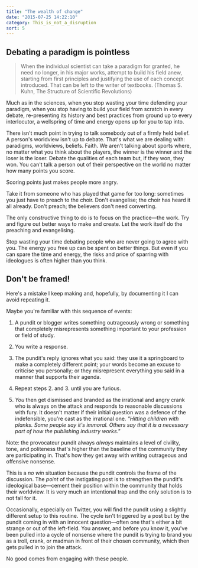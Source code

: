 ```yaml
---
title: "The wealth of change"
date: "2015-07-25 14:22:10"
category: This_is_not_a_disruption
sort: 5
---
```


## Debating a paradigm is pointless

> When the individual scientist can take a paradigm for granted, he need
> no longer, in his major works, attempt to build his field anew,
> starting from first principles and justifying the use of each concept
> introduced. That can be left to the writer of textbooks. (Thomas S.
> Kuhn, The Structure of Scientific Revolutions)

Much as in the sciences, when you stop wasting your time defending your paradigm, when you stop having to build your field from scratch in every debate, re-presenting its history and best practices from ground up to every interlocutor, a wellspring of time and energy opens up for you to tap into.

There isn't much point in trying to talk somebody out of a firmly held belief. A person's worldview isn't up to debate. That's what we are dealing with: paradigms, worldviews, beliefs. Faith. We aren't talking about sports where, no matter what you think about the players, the winner is the winner and the loser is the loser. Debate the qualities of each team but, if they won, they won. You can't talk a person out of their perspective on the world no matter how many points you score.

Scoring points just makes people more angry.

Take it from someone who has played that game for too long: sometimes you just have to preach to the choir. Don't evangelise; the choir has heard it all already. Don't preach; the believers don't need converting.

The only constructive thing to do is to focus on the practice—the work. Try and figure out better ways to make and create. Let the work itself do the preaching and evangelising.

Stop wasting your time debating people who are never going to agree with you. The energy you free up can be spent on better things. But even if you can spare the time and energy, the risks and price of sparring with ideologues is often higher than you think.

## Don't be framed!

Here's a mistake I keep making and, hopefully, by documenting it I can avoid repeating it.

Maybe you're familiar with this sequence of events:

1. A pundit or blogger writes something outrageously wrong or something that completely misrepresents something important to your profession or field of study.

2. You write a response.

3. The pundit's reply ignores what you said: they use it a springboard to make a completely different point; your words become an excuse to criticise you personally; or they misrepresent everything you said in a manner that supports their agenda.

4. Repeat steps 2. and 3. until you are furious.

5. *You* then get dismissed and branded as the irrational and angry crank who is always on the attack and responds to reasonable discussions with fury. It doesn't matter if their initial question was a defence of the indefensible, you're cast as the irrational one. *"Hitting children with planks. Some people say it's immoral. Others say that it is a necessary part of how the publishing industry works."*

Note: the provocateur pundit always *always* maintains a level of civility, tone, and politeness that's higher than the baseline of the community they are participating in. That's how they get away with writing outrageous and offensive nonsense.

This is a *no win* situation because the pundit controls the frame of the discussion. The *point* of the instigating post is to strengthen the pundit's ideological base—cement their position within the community that holds their worldview. It is very much an intentional trap and the only solution is to not fall for it.

Occasionally, especially on Twitter, you will find the pundit using a slightly different setup to this routine. The cycle isn't triggered by a post but by the pundit coming in with an innocent question—often one that's either a bit strange or out of the left-field. You answer, and before you know it, you've been pulled into a cycle of nonsense where the pundit is trying to brand you as a troll, crank, or madman in front of their chosen community, which then gets pulled in to join the attack.

No good comes from engaging with these people.
